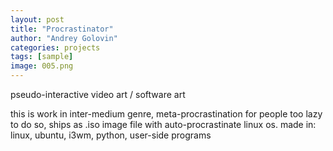```yaml
---
layout: post
title: "Procrastinator"
author: "Andrey Golovin"
categories: projects
tags: [sample]
image: 005.png
---
```


pseudo-interactive video art / software art

this is work in inter-medium genre, meta-procrastination for people too lazy to do so, ships as .iso image file with auto-procrastinate linux os.
made in: linux, ubuntu, i3wm, python, user-side programs


